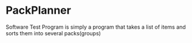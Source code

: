 # PackPlanner
Software Test Program is simply a program that takes a list of items and sorts them into several packs(groups)
